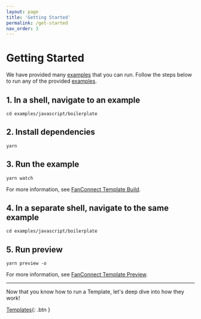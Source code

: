 ```yaml
---
layout: page
title: 'Getting Started'
permalink: /get-started
nav_order: 3
---
```


# Getting Started

We have provided many [examples](./examples) that you can run.  Follow the steps below to run any of the provided [examples](./examples).

## 1. In a shell, navigate to an example

```shell
cd examples/javascript/boilerplate
```

## 2. Install dependencies 

```shell
yarn
```

## 3. Run the example 

```shell
yarn watch
```

For more information, see [FanConnect Template Build](/templates#build).

## 4. In a separate shell, navigate to the same example 

```shell
cd examples/javascript/boilerplate
```

## 5. Run preview

```shell
yarn preview -o
```

For more information, see [FanConnect Template Preview](/templates#preview).


---

Now that you know how to run a Template, let's deep dive into how they work!

[Templates](/templates){: .btn }
